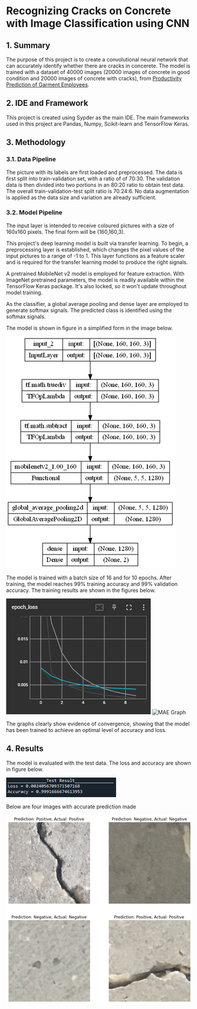 # Recognizing Cracks on Concrete with Image Classification using CNN
## 1. Summary
The purpose of this project is to create a convolutional neural network that can accurately identify whether there are cracks in concerete. The model is trained with a dataset of 40000 images (20000 images of concrete in good condition and 20000 images of concrete with cracks), from [Productivity Prediction of Garment Employees](https://www.kaggle.com/datasets/ishadss/productivity-prediction-of-garment-employees).

## 2. IDE and Framework
This project is created using Sypder as the main IDE. The main frameworks used in this project are Pandas, Numpy, Scikit-learn and TensorFlow Keras.

## 3. Methodology
### 3.1. Data Pipeline
The picture with its labels are first loaded and preprocessed. The data is first split into train-validation set, with a ratio of of 70:30. The validation data is then divided into two portions in an 80:20 ratio to obtain test data. The overall train-validation-test split ratio is 70:24:6. No data augmentation is applied as the data size and variation are already sufficient.

### 3.2. Model Pipeline
The input layer is intended to receive coloured pictures with a size of 160x160 pixels. The final form will be (160,160,3).

This project's deep learning model is built via transfer learning. To begin, a preprocessing layer is established, which changes the pixel values of the input pictures to a range of -1 to 1. This layer functions as a feature scaler and is required for the transfer learning model to produce the right signals.

A pretrained MobileNet v2 model is employed for feature extraction. With ImageNet pretrained parameters, the model is readily available within the TensorFlow Keras package. It's also locked, so it won't update throughout model training.

As the classifier, a global average pooling and dense layer are employed to generate softmax signals. The predicted class is identified using the softmax signals.

The model is shown in figure in a simplified form in the image below.

![Model](img/model.png)

The model is trained with a batch size of 16 and for 10 epochs. After training, the model reaches 99% training accuracy and 99% validation accuracy. The training results are shown in the figures below.

![Loss Graph](img/loss.PNG) ![MAE Graph](img/mae.PNG)

The graphs clearly show evidence of convergence, showing that the model has been trained to achieve an optimal level of accuracy and loss.


## 4. Results
The model is evaluated with the test data. The loss and accuracy are shown in figure below.

![Test Result](img/test_result.png)

Below are four images with accurate prediction made

![Result](img/result.png)
